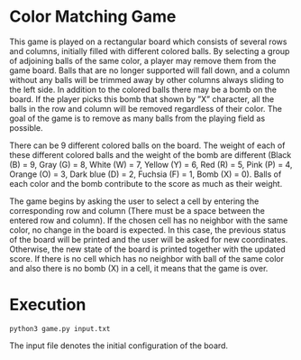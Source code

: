 # Color Matching Game

This game is played on a rectangular board which consists of several rows and columns, initially filled with different colored balls. By selecting a group of adjoining balls of the same color, a player may remove them from the game board. Balls that are no longer supported will fall down, and a column without any balls will be trimmed away by other columns always sliding to the left side. In addition to the colored balls there may be a bomb on the board. If the player picks this bomb that shown by ”X” character, all the balls in the row and column will be removed regardless of their color. The goal of the game is to remove as many balls from the playing field as possible.

There can be 9 different colored balls on the board. The weight of each of these different colored balls and the weight of the bomb are different (Black (B) = 9, Gray (G) = 8, White (W) = 7, Yellow (Y) = 6, Red (R) = 5, Pink (P) = 4, Orange (O) = 3, Dark blue (D) = 2, Fuchsia (F) = 1, Bomb (X) = 0). Balls of each color and the bomb contribute to the score as much as their weight.

The game begins by asking the user to select a cell by entering the corresponding row and column (There must be a space between the entered row and column). If the chosen cell has no neighbor with the same color, no change in the board is expected. In this case, the previous status of the board will be printed and the user will be asked for new coordinates. Otherwise, the new state of the board is printed together with the updated score. If there is no cell which has no neighbor with ball of the same color and also there is no bomb (X) in a cell, it means that the game is over.

# Execution
    python3 game.py input.txt
   The input file denotes the initial configuration of the board.
